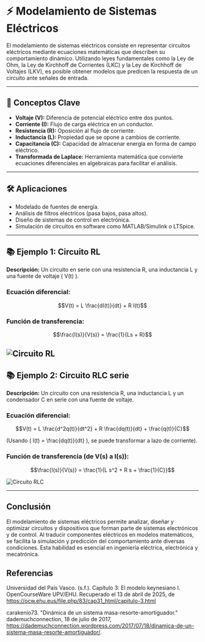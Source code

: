 # ⚡ Modelamiento de Sistemas Eléctricos

El modelamiento de sistemas eléctricos consiste en representar circuitos eléctricos mediante ecuaciones matemáticas que describen su comportamiento dinámico. Utilizando leyes fundamentales como la Ley de Ohm, la Ley de Kirchhoff de Corrientes (LKC) y la Ley de Kirchhoff de Voltajes (LKV), es posible obtener modelos que predicen la respuesta de un circuito ante señales de entrada.

---

## 🔑 Conceptos Clave

- **Voltaje (V):** Diferencia de potencial eléctrico entre dos puntos.
- **Corriente (I):** Flujo de carga eléctrica en un conductor.
- **Resistencia (R):** Oposición al flujo de corriente.
- **Inductancia (L):** Propiedad que se opone a cambios de corriente.
- **Capacitancia (C):** Capacidad de almacenar energía en forma de campo eléctrico.
- **Transformada de Laplace:** Herramienta matemática que convierte ecuaciones diferenciales en algebraicas para facilitar el análisis.

---

## 🛠️ Aplicaciones

- Modelado de fuentes de energía.
- Análisis de filtros eléctricos (pasa bajos, pasa altos).
- Diseño de sistemas de control en electrónica.
- Simulación de circuitos en software como MATLAB/Simulink o LTSpice.

---

## 📚 Ejemplo 1: Circuito RL

**Descripción:** Un circuito en serie con una resistencia R, una inductancia L y una fuente de voltaje \( V(t) \).

### Ecuación diferencial:

```math
V(t) = L \frac{dI(t)}{dt} + R I(t)
```

### Función de transferencia:

```math
\frac{I(s)}{V(s)} = \frac{1}{Ls + R}
```

![Circuito RL]([https://upload.wikimedia.org/wikipedia/commons/thumb/b/b9/RL_circuit.svg/320px-RL_circuit.svg.png])
---

## 📚 Ejemplo 2: Circuito RLC serie

**Descripción:** Un circuito con una resistencia R, una inductancia L y un condensador C en serie con una fuente de voltaje.

### Ecuación diferencial:

```math
V(t) = L \frac{d^2q(t)}{dt^2} + R \frac{dq(t)}{dt} + \frac{q(t)}{C}
```

(Usando \( I(t) = \frac{dq(t)}{dt} \), se puede transformar a lazo de corriente).

### Función de transferencia (de V(s) a I(s)):

```math
\frac{I(s)}{V(s)} = \frac{1}{L s^2 + R s + \frac{1}{C}}
```

![Circuito RLC](https://upload.wikimedia.org/wikipedia/commons/thumb/3/34/RLC_series.svg/320px-RLC_series.svg.png)

---

## Conclusión

El modelamiento de sistemas eléctricos permite analizar, diseñar y optimizar circuitos y dispositivos que forman parte de sistemas electrónicos y de control. Al traducir componentes eléctricos en modelos matemáticos, se facilita la simulación y predicción del comportamiento ante diversas condiciones. Esta habilidad es esencial en ingeniería eléctrica, electrónica y mecatrónica.

## Referencias

 
Universidad del País Vasco. (s.f.). Capítulo 3: El modelo keynesiano I. OpenCourseWare UPV/EHU. Recuperado el 13 de abril de 2025, de https://ocw.ehu.eus/file.php/83/cap31_html/capitulo-3.html

carakenio73. "Dinámica de un sistema masa-resorte-amortiguador." dademuchconnection, 18 de julio de 2017, https://dademuchconnection.wordpress.com/2017/07/18/dinamica-de-un-sistema-masa-resorte-amortiguador/.

 

